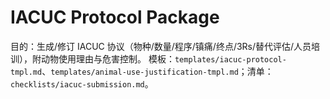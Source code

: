 # IACUC Protocol Package

目的：生成/修订 IACUC 协议（物种/数量/程序/镇痛/终点/3Rs/替代评估/人员培训），附动物使用理由与危害控制。
模板：`templates/iacuc-protocol-tmpl.md`、`templates/animal-use-justification-tmpl.md`；清单：`checklists/iacuc-submission.md`。
